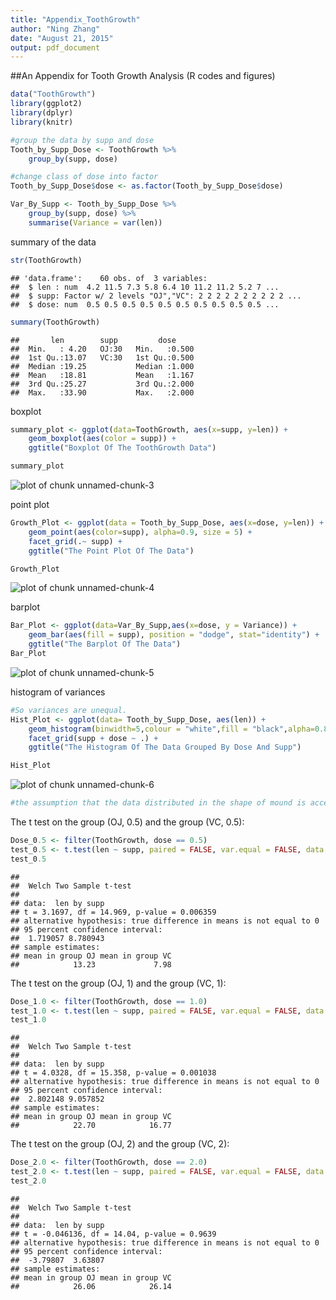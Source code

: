 ```yaml
---
title: "Appendix_ToothGrowth"
author: "Ning Zhang"
date: "August 21, 2015"
output: pdf_document
---
```


##An Appendix for Tooth Growth Analysis (R codes and figures)


```r
data("ToothGrowth")
library(ggplot2)
library(dplyr)
library(knitr)

#group the data by supp and dose
Tooth_by_Supp_Dose <- ToothGrowth %>%
    group_by(supp, dose)

#change class of dose into factor
Tooth_by_Supp_Dose$dose <- as.factor(Tooth_by_Supp_Dose$dose)

Var_By_Supp <- Tooth_by_Supp_Dose %>%
    group_by(supp, dose) %>%
    summarise(Variance = var(len))
```

summary of the data

```r
str(ToothGrowth)
```

```
## 'data.frame':	60 obs. of  3 variables:
##  $ len : num  4.2 11.5 7.3 5.8 6.4 10 11.2 11.2 5.2 7 ...
##  $ supp: Factor w/ 2 levels "OJ","VC": 2 2 2 2 2 2 2 2 2 2 ...
##  $ dose: num  0.5 0.5 0.5 0.5 0.5 0.5 0.5 0.5 0.5 0.5 ...
```

```r
summary(ToothGrowth)
```

```
##       len        supp         dose      
##  Min.   : 4.20   OJ:30   Min.   :0.500  
##  1st Qu.:13.07   VC:30   1st Qu.:0.500  
##  Median :19.25           Median :1.000  
##  Mean   :18.81           Mean   :1.167  
##  3rd Qu.:25.27           3rd Qu.:2.000  
##  Max.   :33.90           Max.   :2.000
```

boxplot


```r
summary_plot <- ggplot(data=ToothGrowth, aes(x=supp, y=len)) + 
    geom_boxplot(aes(color = supp)) +
    ggtitle("Boxplot Of The ToothGrowth Data")

summary_plot
```

![plot of chunk unnamed-chunk-3](figure/unnamed-chunk-3-1.png) 

point plot


```r
Growth_Plot <- ggplot(data = Tooth_by_Supp_Dose, aes(x=dose, y=len)) +
    geom_point(aes(color=supp), alpha=0.9, size = 5) +
    facet_grid(.~ supp) + 
    ggtitle("The Point Plot Of The Data")

Growth_Plot
```

![plot of chunk unnamed-chunk-4](figure/unnamed-chunk-4-1.png) 

barplot


```r
Bar_Plot <- ggplot(data=Var_By_Supp,aes(x=dose, y = Variance)) +
    geom_bar(aes(fill = supp), position = "dodge", stat="identity") + 
    ggtitle("The Barplot Of The Data")
Bar_Plot
```

![plot of chunk unnamed-chunk-5](figure/unnamed-chunk-5-1.png) 

histogram of variances


```r
#So variances are unequal.
Hist_Plot <- ggplot(data= Tooth_by_Supp_Dose, aes(len)) + 
    geom_histogram(binwidth=5,colour = "white",fill = "black",alpha=0.8) + 
    facet_grid(supp + dose ~ .) + 
    ggtitle("The Histogram Of The Data Grouped By Dose And Supp")

Hist_Plot
```

![plot of chunk unnamed-chunk-6](figure/unnamed-chunk-6-1.png) 

```r
#the assumption that the data distributed in the shape of mound is acceptable, since each unite of observations is identical and randomly chosen. 
```

The t test on the group (OJ, 0.5) and the group (VC, 0.5):


```r
Dose_0.5 <- filter(ToothGrowth, dose == 0.5)
test_0.5 <- t.test(len ~ supp, paired = FALSE, var.equal = FALSE, data = Dose_0.5)
test_0.5
```

```
## 
## 	Welch Two Sample t-test
## 
## data:  len by supp
## t = 3.1697, df = 14.969, p-value = 0.006359
## alternative hypothesis: true difference in means is not equal to 0
## 95 percent confidence interval:
##  1.719057 8.780943
## sample estimates:
## mean in group OJ mean in group VC 
##            13.23             7.98
```

The t test on the group (OJ, 1) and the group (VC, 1):


```r
Dose_1.0 <- filter(ToothGrowth, dose == 1.0)
test_1.0 <- t.test(len ~ supp, paired = FALSE, var.equal = FALSE, data = Dose_1.0)
test_1.0
```

```
## 
## 	Welch Two Sample t-test
## 
## data:  len by supp
## t = 4.0328, df = 15.358, p-value = 0.001038
## alternative hypothesis: true difference in means is not equal to 0
## 95 percent confidence interval:
##  2.802148 9.057852
## sample estimates:
## mean in group OJ mean in group VC 
##            22.70            16.77
```

The t test on the group (OJ, 2) and the group (VC, 2):


```r
Dose_2.0 <- filter(ToothGrowth, dose == 2.0)
test_2.0 <- t.test(len ~ supp, paired = FALSE, var.equal = FALSE, data = Dose_2.0)
test_2.0
```

```
## 
## 	Welch Two Sample t-test
## 
## data:  len by supp
## t = -0.046136, df = 14.04, p-value = 0.9639
## alternative hypothesis: true difference in means is not equal to 0
## 95 percent confidence interval:
##  -3.79807  3.63807
## sample estimates:
## mean in group OJ mean in group VC 
##            26.06            26.14
```
